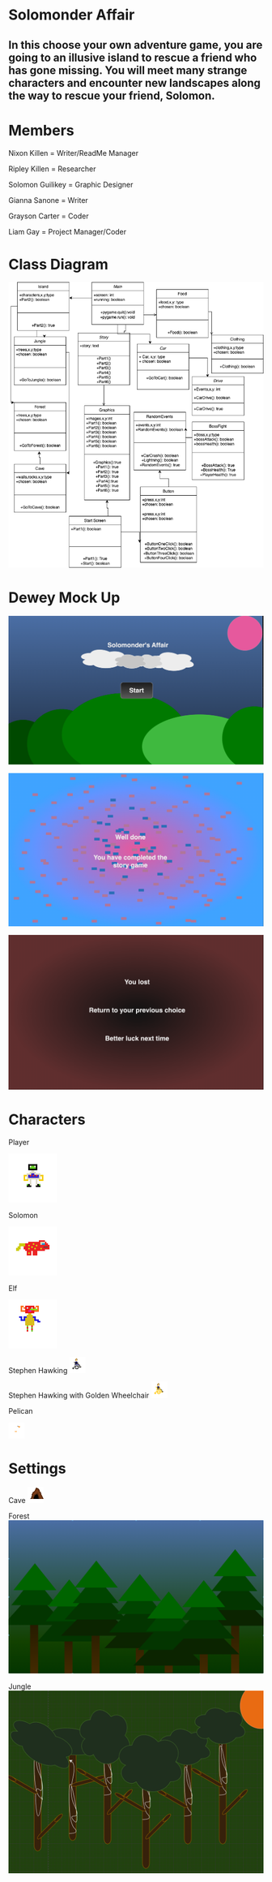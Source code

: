 # Solomonder Affair
## In this choose your own adventure game, you are going to an illusive island to rescue a friend who has gone missing. You will meet many strange characters and encounter new landscapes along the way to rescue your friend, Solomon.

# Members
 Nixon Killen = Writer/ReadMe Manager
 
 Ripley Killen = Researcher
 
 Solomon Guilikey = Graphic Designer
 
 Gianna Sanone = Writer
 
 Grayson Carter = Coder
 
 Liam Gay = Project Manager/Coder
# Class Diagram

![Gameplay](https://github.com/LiamTGay/Adventure-Story/blob/main/images/Solomander%20Game%20DiagramRK.drawio.png?raw=true)

# Dewey Mock Up
![Start Screen](https://github.com/LiamTGay/Adventure-Story/blob/main/images/Start%20ScreenSGNK.png?raw=true)

![Win Screen](https://github.com/LiamTGay/Adventure-Story/blob/main/images/Win%20ScreenSGNK.png?raw=true)

![Lose Screen](https://github.com/LiamTGay/Adventure-Story/blob/main/images/Lose%20ScreenSGNK.png?raw=true)

# Characters
Player

![Player](https://github.com/LiamTGay/Adventure-Story/blob/main/images/Grayson2RK.png?raw=true)

Solomon

![Solomonder](https://github.com/LiamTGay/Adventure-Story/blob/main/images/Real%20SolomonderNK.png?raw=true)

Elf

![Elf](https://github.com/LiamTGay/Adventure-Story/blob/main/images/ElfNK.png?raw=true)

Stephen Hawking 
![Stephen Hawking](https://github.com/LiamTGay/Adventure-Story/blob/main/images/StephenHawkingWithWheelchairGS.png?raw=true)

Stephen Hawking with Golden Wheelchair
![Stephen Hawking with Golden Wheelchair](https://github.com/LiamTGay/Adventure-Story/blob/main/images/GoldenWheelchairWithStephenHawkingGS.png?raw=true)

Pelican

![Pelican](https://github.com/LiamTGay/Adventure-Story/blob/main/images/pelicanGS.png?raw=true)

# Settings
Cave
![Cave](https://github.com/LiamTGay/Adventure-Story/blob/main/images/CaveGSSG.png?raw=true)

Forest 
![Forest Background](https://github.com/LiamTGay/Adventure-Story/blob/main/images/ForestSG.png?raw=true)

Jungle 
![Jungle Background](https://github.com/LiamTGay/Adventure-Story/blob/main/images/JungleNK.png?raw=true)


